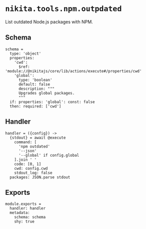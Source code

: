 
# `nikita.tools.npm.outpdated`

List outdated Node.js packages with NPM.

## Schema

    schema =
      type: 'object'
      properties:
        'cwd':
          $ref: 'module://@nikitajs/core/lib/actions/execute#/properties/cwd'
        'global':
          type: 'boolean'
          default: false
          description: """
          Upgrades global packages.
          """
      if: properties: 'global': const: false
      then: required: ['cwd']

## Handler

    handler = ({config}) ->
      {stdout} = await @execute
        command: [
          'npm outdated'
          '--json'
          '--global' if config.global
        ].join ' '
        code: [0, 1]
        cwd: config.cwd
        stdout_log: false
      packages: JSON.parse stdout
      
## Exports

    module.exports =
      handler: handler
      metadata:
        schema: schema
        shy: true
